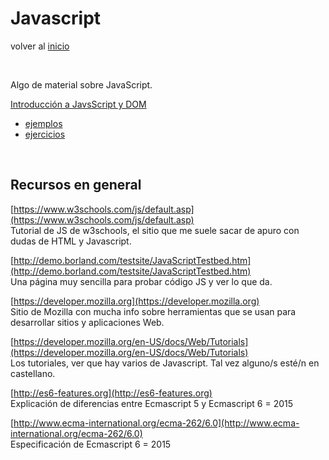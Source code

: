 # Javascript

volver al [inicio](../index.md)

<br/>

Algo de material sobre JavaScript. 

[Introducción a JavsScript y DOM](./javascript-dom-basics.md)
- [ejemplos](./javascript-dom-basics-ejemplos.md)
- [ejercicios](./javascript-dom-basics-ejercicios.md)

<br/>

## Recursos en general

[https://www.w3schools.com/js/default.asp](https://www.w3schools.com/js/default.asp)  
Tutorial de JS de w3schools, el sitio que me suele sacar de apuro con dudas de HTML y Javascript.

[http://demo.borland.com/testsite/JavaScriptTestbed.htm](http://demo.borland.com/testsite/JavaScriptTestbed.htm)  
Una página muy sencilla para probar código JS y ver lo que da.

[https://developer.mozilla.org](https://developer.mozilla.org)  
Sitio de Mozilla con mucha info sobre herramientas que se usan para desarrollar sitios y aplicaciones Web.

[https://developer.mozilla.org/en-US/docs/Web/Tutorials](https://developer.mozilla.org/en-US/docs/Web/Tutorials)  
Los tutoriales, ver que hay varios de Javascript. Tal vez alguno/s esté/n en castellano.

[http://es6-features.org](http://es6-features.org)  
Explicación de diferencias entre Ecmascript 5 y Ecmascript 6 = 2015

[http://www.ecma-international.org/ecma-262/6.0](http://www.ecma-international.org/ecma-262/6.0)  
Especificación de Ecmascript 6 = 2015

<br/>

